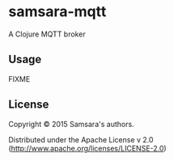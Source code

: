 # samsara-mqtt

A Clojure MQTT broker

## Usage

FIXME

## License

Copyright © 2015 Samsara's authors.

Distributed under the Apache License v 2.0 (http://www.apache.org/licenses/LICENSE-2.0)
